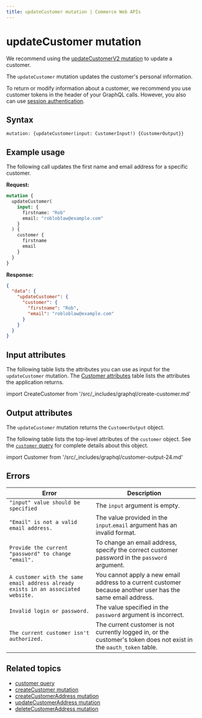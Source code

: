 ```yaml
---
title: updateCustomer mutation | Commerce Web APIs
---
```


# updateCustomer mutation

<InlineAlert variant="warning" slots="text" />

We recommend using the [updateCustomerV2 mutation](update-v2.md) to update a customer.

The `updateCustomer` mutation updates the customer's personal information.

To return or modify information about a customer, we recommend you use customer tokens in the header of your GraphQL calls. However, you also can use [session authentication](https://developer.adobe.com/commerce/webapi/get-started/authentication/gs-authentication-session).

## Syntax

`mutation: {updateCustomer(input: CustomerInput!) {CustomerOutput}}`

## Example usage

The following call updates the first name and email address for a specific customer.

**Request:**

```graphql
mutation {
  updateCustomer(
    input: {
      firstname: "Rob"
      email: "robloblaw@example.com"
    }
  ) {
    customer {
      firstname
      email
    }
  }
}
```

**Response:**

```json
{
  "data": {
    "updateCustomer": {
      "customer": {
        "firstname": "Rob",
        "email": "robloblaw@example.com"
      }
    }
  }
}
```

## Input attributes

The following table lists the attributes you can use as input for the `updateCustomer` mutation. The [Customer attributes](../../customer/queries/customer.md#customer-attributes) table lists the attributes the application returns.

import CreateCustomer from '/src/_includes/graphql/create-customer.md'

<CreateCustomer />

## Output attributes

The `updateCustomer` mutation returns the `CustomerOutput` object.

The following table lists the top-level attributes of the `customer` object. See the [`customer` query](../../customer/queries/customer.md) for complete details about this object.

import Customer from '/src/_includes/graphql/customer-output-24.md'

<Customer />

## Errors

Error | Description
--- | ---
`"input" value should be specified` | The `input` argument is empty.
`"Email" is not a valid email address.` | The value provided in the `input`.`email` argument has an invalid format.
`Provide the current "password" to change "email".` | To change an email address, specify the correct customer password in the `password` argument.
`A customer with the same email address already exists in an associated website.` | You cannot apply a new email address to a current customer because another user has the same email address.
`Invalid login or password.` | The value specified in the `password` argument is incorrect.
`The current customer isn't authorized.` | The current customer is not currently logged in, or the customer's token does not exist in the `oauth_token` table.

## Related topics

*  [customer query](../../customer/queries/customer.md)
*  [createCustomer mutation](create.md)
*  [createCustomerAddress mutation](create-address.md)
*  [updateCustomerAddress mutation](update-address.md)
*  [deleteCustomerAddress mutation](delete-address.md)
